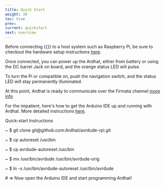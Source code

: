```yaml
---
title: Quick Start
weight: 30
toc: true
prev: 
current: quickstart
next: overview
---
```


Before connecting {{<ardhat>}} to a host system such as Raspberry Pi, be sure to checkout the hardware setup instructions [here](/doc/configuration).

Once connected, you can power up the Ardhat, either from battery or using the DC barrel Jack on board, and the orange status LED will pulse.

To turn the Pi or compatible on, push the navigation switch, and the status LED will stay permanently illuminated.

At this point, Ardhat is ready to communicate over the Firmata channel [more info](doc/progmodel/)

For the impatient, here's how to get the Arduino IDE up and running with Ardhat. More detailed instructions [here](/doc/installation).

   
<section class="quickstart" >
  <div class="grid">
    <div class="unit .half code">
      <p class="title">Quick-start Instructions</p>
      <div class="shell">
        <p class="line">
          <span class="path">~</span>
          <span class="prompt">$</span>
          <span class="command">git clone git@github.com:Ardhat/avrdude-rpi.git</span>
        </p>        <p class="line">
          <span class="path">~</span>
          <span class="prompt">$</span>
          <span class="command">cp autoreset /usr/bin</span>
        </p>
        <p class="line">
          <span class="path">~</span>
          <span class="prompt">$</span>
          <span class="command">cp avrdude-autoreset /usr/bin</span>
        </p>
        <p class="line">
          <span class="path">~</span>
          <span class="prompt">$</span>
          <span class="command">mv /usr/bin/avrdude /usr/bin/avrdude-orig</span>
        </p>
        <p class="line">
          <span class="path">~</span>
          <span class="prompt">$</span>
          <span class="command">ln -s /usr/bin/avrdude-autoreset /usr/bin/avrdude</span>
        </p>
        <p class="line">
          <span class="output"># => Now open the Arduino IDE and start programming Ardhat!</span>
        </p>
      </div>
    </div>
    <div class="clear"></div>
  </div>
</section>



